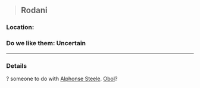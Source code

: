 >## Rodani

### Location:

### Do we like them: Uncertain

***

### Details

? someone to do with [Alphonse Steele](../PCs/Alphonse%20Steele.md). [Obol](../../Locations/Obol.md)?